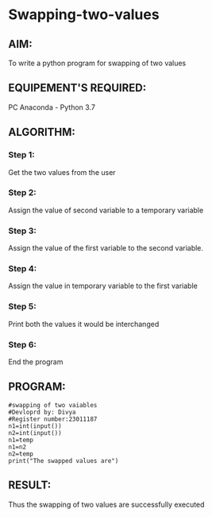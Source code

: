 # Swapping-two-values
## AIM:
To write a python program for swapping of two values
## EQUIPEMENT'S REQUIRED: 
PC
Anaconda - Python 3.7
## ALGORITHM: 
### Step 1:
Get the two values from the user
### Step 2: 
Assign the value of second variable to a temporary variable 
### Step 3: 
Assign the value of the first variable to the second variable.
### Step 4:  
Assign the value in temporary variable to the first variable
### Step 5: 
Print both the values it would be interchanged
### Step 6: 
End the program
## PROGRAM:  
```
#swapping of two vaiables
#Devloprd by: Divya
#Register number:23011187
n1=int(input())
n2=int(input())
n1=temp
n1=n2
n2=temp
print("The swapped values are")
```


## RESULT:
Thus the swapping of two values are successfully executed



